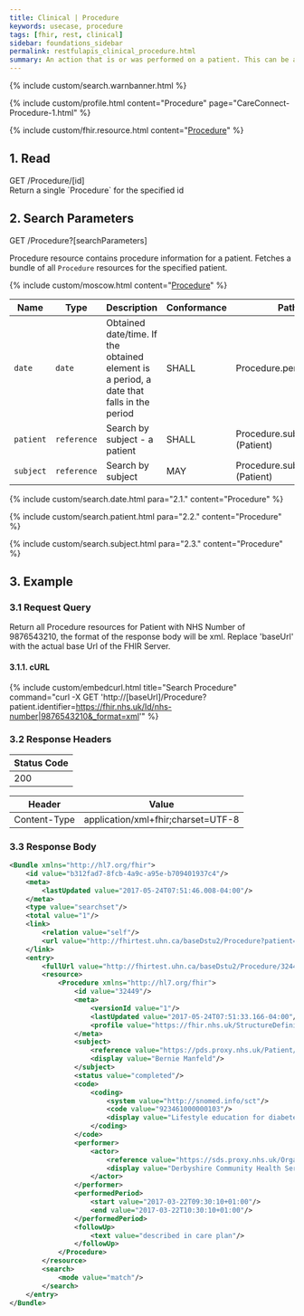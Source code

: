 ```yaml
---
title: Clinical | Procedure
keywords: usecase, procedure
tags: [fhir, rest, clinical]
sidebar: foundations_sidebar
permalink: restfulapis_clinical_procedure.html
summary: An action that is or was performed on a patient. This can be a physical intervention like an operation, or less invasive like counseling or hypnotherapy.
---
```

{% include custom/search.warnbanner.html %}

{% include custom/profile.html content="Procedure" page="CareConnect-Procedure-1.html" %}

{% include custom/fhir.resource.html content="[Procedure](https://www.hl7.org/fhir/DSTU2/procedure.html#search)" %}


## 1. Read ##

<div markdown="span" class="alert alert-success" role="alert">
GET /Procedure/[id]</div>
Return a single `Procedure` for the specified id

## 2. Search Parameters ##

<div markdown="span" class="alert alert-success" role="alert">
GET /Procedure?[searchParameters]</div>

Procedure resource contains procedure information for a patient. Fetches a bundle of all `Procedure` resources for the specified patient.

{% include custom/moscow.html content="[Procedure](https://www.hl7.org/fhir/DSTU2/procedure.html#search)" %}

| Name | Type | Description | Conformance  | Path |
|------|------|-------------|-------|------|
| `date` | `date` | Obtained date/time. If the obtained element is a period, a date that falls in the period | SHALL | Procedure.performed[x] |
| `patient` | `reference` | Search by subject - a patient | SHALL | Procedure.subject <br>(Patient) |
| `subject` | `reference` | Search by subject | MAY | Procedure.subject <br>(Patient) |

{% include custom/search.date.html para="2.1." content="Procedure" %}

{% include custom/search.patient.html para="2.2." content="Procedure" %}

{% include custom/search.subject.html para="2.3." content="Procedure" %}

## 3. Example ##

### 3.1 Request Query ###

Return all Procedure resources for Patient with NHS Number of 9876543210, the format of the response body will be xml. Replace 'baseUrl' with the actual base Url of the FHIR Server.

#### 3.1.1. cURL ####

{% include custom/embedcurl.html title="Search Procedure" command="curl -X GET  'http://[baseUrl]/Procedure?patient.identifier=https://fhir.nhs.uk/Id/nhs-number|9876543210&_format=xml'" %}

### 3.2 Response Headers ###

| Status Code |
|----------------|
|200 |

| Header | Value |
|-----------------|---------|
| Content-Type  | application/xml+fhir;charset=UTF-8 |

### 3.3 Response Body ###

```xml
<Bundle xmlns="http://hl7.org/fhir">
    <id value="b312fad7-8fcb-4a9c-a95e-b709401937c4"/>
    <meta>
        <lastUpdated value="2017-05-24T07:51:46.008-04:00"/>
    </meta>
    <type value="searchset"/>
    <total value="1"/>
    <link>
        <relation value="self"/>
        <url value="http://fhirtest.uhn.ca/baseDstu2/Procedure?patient=https%3A%2F%2Fpds.proxy.nhs.uk%2FPatient%2F9876543210"/>
    </link>
    <entry>
        <fullUrl value="http://fhirtest.uhn.ca/baseDstu2/Procedure/32449"/>
        <resource>
            <Procedure xmlns="http://hl7.org/fhir">
                <id value="32449"/>
                <meta>
                    <versionId value="1"/>
                    <lastUpdated value="2017-05-24T07:51:33.166-04:00"/>
                    <profile value="https://fhir.nhs.uk/StructureDefinition/CareConnect-Procedure-1"/>
                </meta>
                <subject>
                    <reference value="https://pds.proxy.nhs.uk/Patient/9876543210"/>
                    <display value="Bernie Manfeld"/>
                </subject>
                <status value="completed"/>
                <code>
                    <coding>
                        <system value="http://snomed.info/sct"/>
                        <code value="923461000000103"/>
                        <display value="Lifestyle education for diabetes"/>
                    </coding>
                </code>
                <performer>
                    <actor>
                        <reference value="https://sds.proxy.nhs.uk/Organization/Organization/RY8"/>
                        <display value="Derbyshire Community Health Services NHS Foundation Trust"/>
                    </actor>
                </performer>
                <performedPeriod>
                    <start value="2017-03-22T09:30:10+01:00"/>
                    <end value="2017-03-22T10:30:10+01:00"/>
                </performedPeriod>
                <followUp>
                    <text value="described in care plan"/>
                </followUp>
            </Procedure>
        </resource>
        <search>
            <mode value="match"/>
        </search>
    </entry>
</Bundle>
```
